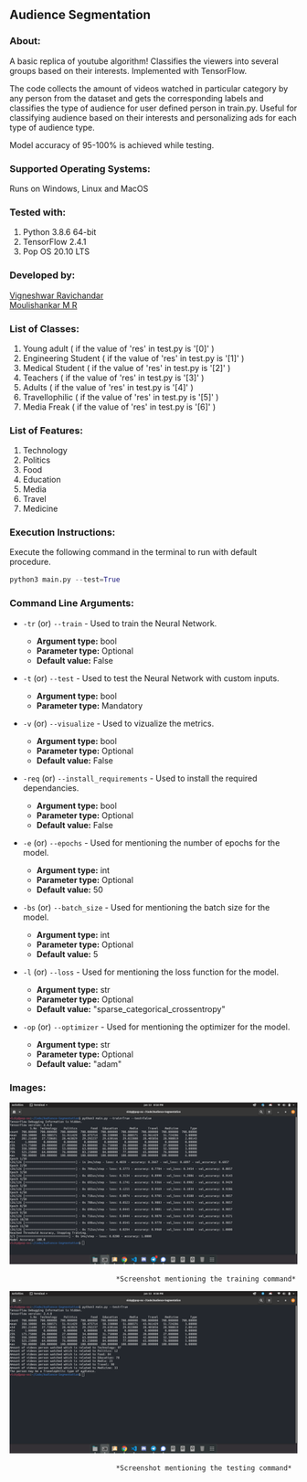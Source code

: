 ## Audience Segmentation

### About:

A basic replica of youtube algorithm! Classifies the viewers into several groups based on their interests. Implemented with TensorFlow.  

The code collects the amount of videos watched in particular category by any person from the dataset and gets the corresponding labels and classifies the type of audience for user defined person in train.py. Useful for classifying audience based on their interests and personalizing ads for each type of audience type.  

Model accuracy of 95-100% is achieved while testing.

### Supported Operating Systems:  
Runs on Windows, Linux and MacOS

### Tested with:  
1. Python 3.8.6 64-bit  
2. TensorFlow 2.4.1  
3. Pop OS 20.10 LTS  

### Developed by:  
[Vigneshwar Ravichandar](https://github.com/ToastCoder)  
[Moulishankar M R](https://github.com/Moulishankar10)  

### List of Classes:  
1. Young adult ( if the value of 'res' in test.py is '[0]' )  
2. Engineering Student ( if the value of 'res' in test.py is '[1]' )  
3. Medical Student ( if the value of 'res' in test.py is '[2]' )  
4. Teachers ( if the value of 'res' in test.py is '[3]' )  
5. Adults ( if the value of 'res' in test.py is '[4]' )  
6. Travellophilic ( if the value of 'res' in test.py is '[5]' )  
7. Media Freak ( if the value of 'res' in test.py is '[6]' )  

### List of Features:  
1. Technology  
2. Politics  
3. Food  
4. Education  
5. Media  
6. Travel  
7. Medicine  

### Execution Instructions:  
Execute the following command in the terminal to run with default procedure.  
```python
python3 main.py --test=True
```

### Command Line Arguments:
* `-tr` (or) `--train` - Used to train the Neural Network.  
  * **Argument type:** bool  
  * **Parameter type:** Optional  
  * **Default value:** False

* `-t` (or) `--test` - Used to test the Neural Network with custom inputs.
  * **Argument type:** bool  
  * **Parameter type:** Mandatory 
  
* `-v` (or) `--visualize` - Used to vizualize the metrics.
  * **Argument type:** bool  
  * **Parameter type:** Optional
  * **Default value:** False
  
* `-req` (or) `--install_requirements` - Used to install the required dependancies.
  * **Argument type:** bool  
  * **Parameter type:** Optional  
  * **Default value:** False

* `-e` (or) `--epochs` - Used for mentioning the number of epochs for the model.
  * **Argument type:** int
  * **Parameter type:** Optional
  * **Default value:** 50

* `-bs` (or) `--batch_size` - Used for mentioning the batch size for the model.
  * **Argument type:** int
  * **Parameter type:** Optional
  * **Default value:** 5

* `-l` (or) `--loss` - Used for mentioning the loss function for the model.
  * **Argument type:** str
  * **Parameter type:** Optional
  * **Default value:** "sparse_categorical_crossentropy"

* `-op` (or) `--optimizer` - Used for mentioning the optimizer for the model.
  * **Argument type:** str
  * **Parameter type:** Optional
  * **Default value:** "adam"


### Images:  
![img1](https://github.com/ToastCoder/Audience-Segmentation/blob/master/images/img1.png)  

                              *Screenshot mentioning the training command*

![img2](https://github.com/ToastCoder/Audience-Segmentation/blob/master/images/img2.png)  

                              *Screenshot mentioning the testing command*

